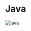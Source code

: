 # Java
![java](https://user-images.githubusercontent.com/90319015/151661706-4637da1d-4d6f-4e2f-8c7f-99beabaf7bb1.jpeg)
